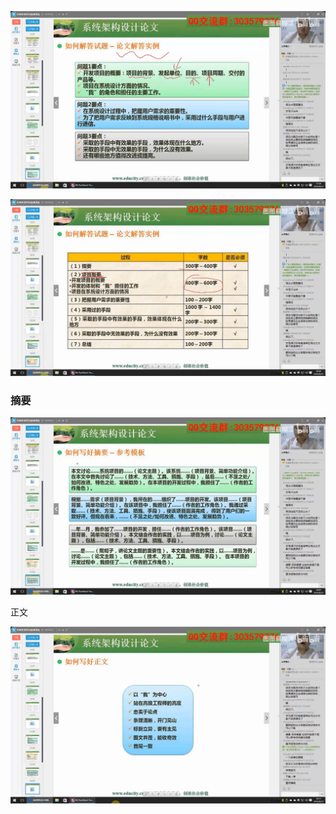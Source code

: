 ![image-20221022172609613](论文.assets/image-20221022172609613.png)

![image-20221022172623032](论文.assets/image-20221022172623032.png)

### 摘要

![image-20221022172656334](论文.assets/image-20221022172656334.png)

正文

![image-20221022173101512](论文.assets/image-20221022173101512.png)